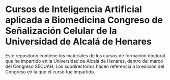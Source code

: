 # Cursos de Inteligencia Artificial aplicada a Biomedicina Congreso de Señalización Celular de la Universidad de Alcalá de Henares

Este repositorio contiene los materiales de los cursos de formación doctoral que he impartido en la Universidad de Alcalá de Henares, dentro del marco del Congreso SECUAH. Los subdirectorios hacen referencia a la edición del Congreso en la que el curso fue impartido.
